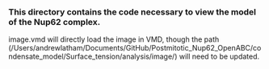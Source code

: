 ### This directory contains the code necessary to view the model of the Nup62 complex.
image.vmd will directly load the image in VMD, though the path (/Users/andrewlatham/Documents/GitHub/Postmitotic_Nup62_OpenABC/condensate_model/Surface_tension/analysis/image/) will need to be updated.

